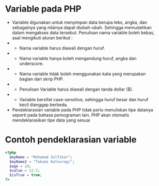 # Variable pada PHP
- Variable digunakan untuk menyimpan data berupa teks, angka, dan sebagainya yang nilainya dapat diubah-ubah. Sehingga memudahkan dalam mengakses data tersebut. 
Penulisan nama variable boleh bebas, asal mengikuti aturan berikut :
- - Nama variable harus diawali dengan huruf.
- - Nama variable hanya boleh mengandung huruf, angka dan underscore.
- - Nama variable tidak boleh menggunakan kata yang merupakan bagian dari skrip PHP.
- - Penulisan Variable harus diawali dengan tanda dollar ($).
- - Variable bersifat case-sensitive, sehingga huruf besar dan huruf kecil dianggap berbeda.
- Pendeklarasian variable pada PHP tidak perlu menuliskan tipe datanya seperti pada bahasa pemograman lain. PHP akan otomatis mendeklarasikan tipe data yang sesuai

# Contoh pendeklarasian variable
```php
<?php
  $myName = "Muhamad Zulfikar";
  $myName2 = "Takumi Katsuragi";
  $age = 20;
  $value = 12.5;
  $isTrue = true;
?>
```
